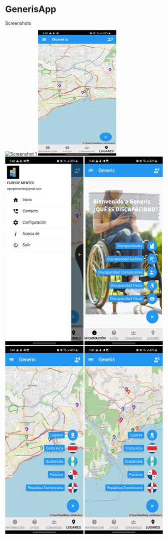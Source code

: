 # GenerisApp
Screenshots

![Screenshot 1](https://github.com/ElimeletCA/GenerisApp/blob/main/Resources/Screen_Recording_20231009_174343_Generis.gif?raw=true)
<img src="https://github.com/ElimeletCA/GenerisApp/blob/main/Resources/Screenshot_20231009_174025_Generis.jpg?raw=true" width="250" height="400">
<img src="https://github.com/ElimeletCA/GenerisApp/blob/main/Resources/Screenshot_20231009_174034_Generis.jpg?raw=true" width="250" height="600">
<img src="https://github.com/ElimeletCA/GenerisApp/blob/main/Resources/Screenshot_20231009_174059_Generis.jpg?raw=true" width="250" height="600">
<img src="https://github.com/ElimeletCA/GenerisApp/blob/main/Resources/Screenshot_20231009_174108_Generis.jpg?raw=true" width="250" height="600">
<img src="https://github.com/ElimeletCA/GenerisApp/blob/main/Resources/Screenshot_20231009_174119_Generis.jpg?raw=true" width="250" height="600">





